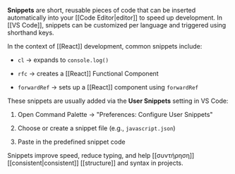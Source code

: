 
**Snippets** are short, reusable pieces of code that can be inserted automatically into your [[Code Editor|editor]] to speed up development. In [[VS Code]], snippets can be customized per language and triggered using shorthand keys.

In the context of [[React]] development, common snippets include:

- `cl` → expands to `console.log()`
    
- `rfc` → creates a [[React]] Functional Component
    
- `forwardRef` → sets up a [[React]] component using `forwardRef`
    

These snippets are usually added via the **User Snippets** setting in VS Code:

1. Open Command Palette → "Preferences: Configure User Snippets"
    
2. Choose or create a snippet file (e.g., `javascript.json`)
    
3. Paste in the predefined snippet code
    

Snippets improve speed, reduce typing, and help [[συντήρηση]] [[consistent|consistent]] [[structure]] and syntax in projects.
